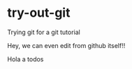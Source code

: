# try-out-git
Trying git for a git tutorial

Hey, we can even edit from github itself!!

Hola a todos
